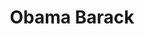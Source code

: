 ---
pid: CH86
title: Obama Barack
location_transcription: Fairmount Park
zipcode: '19140'
outside_phl: 
neighborhood: Hunting Park
age: 
age_range: 
instagram: 
image_file_name: CH_86.jpg
proposal_transcription: a statue of him dropping the mike
topic: Figure,Politics
topic_summary: 0, 0
type: Sculpture Statue
keywords_other: 
credit: Naya Fletcher
image_labels: 
twitter: 
facebook: 
permalink: "/monuments/ch86/"
layout: item-page
---